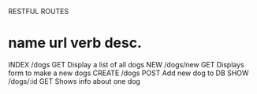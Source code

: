 RESTFUL ROUTES

name        url         verb        desc.
=================================================
INDEX       /dogs       GET         Display a list of all dogs
NEW         /dogs/new   GET         Displays form to make a new dogs
CREATE      /dogs       POST        Add new dog to DB
SHOW        /dogs/:id   GET         Shows info about one dog
